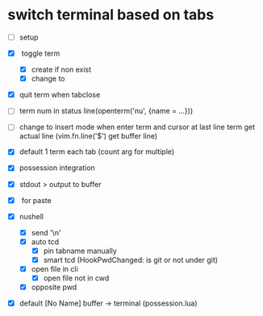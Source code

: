  # switch terminal based on tabs

 - [ ] setup
 - [x] <c-t> toggle term
    - [x] create if non exist
    - [x] change to <c-x>
 - [x] quit term when tabclose
 - [ ] term num in status line(openterm('nu', {name = ...}))
 - [ ] change to insert mode when enter term and cursor at last line
    term get actual line (vim.fn.line('$') get buffer line)
 - [x] default 1 term each tab (count arg for multiple)
 - [x] possession integration
 - [x] stdout > output to buffer
 - [x] <C-y> for paste
 - [x] nushell
    - [x] send '\n'
    - [x] auto tcd
       - [x] pin tabname manually
       - [x] smart tcd (HookPwdChanged: is git or not under git)
    - [x] open file in cli
       - [x] open file not in cwd
    - [x] opposite pwd
 - [x] default [No Name] buffer -> terminal (possession.lua)

